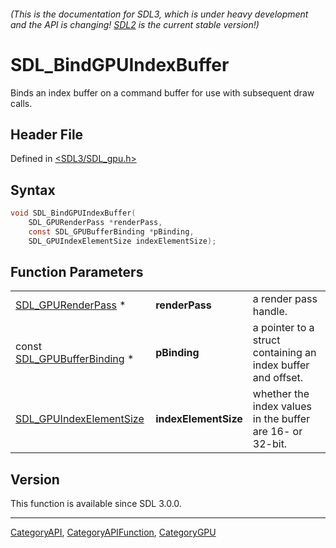 ###### (This is the documentation for SDL3, which is under heavy development and the API is changing! [SDL2](https://wiki.libsdl.org/SDL2/) is the current stable version!)
# SDL_BindGPUIndexBuffer

Binds an index buffer on a command buffer for use with subsequent draw calls.

## Header File

Defined in [<SDL3/SDL_gpu.h>](https://github.com/libsdl-org/SDL/blob/main/include/SDL3/SDL_gpu.h)

## Syntax

```c
void SDL_BindGPUIndexBuffer(
    SDL_GPURenderPass *renderPass,
    const SDL_GPUBufferBinding *pBinding,
    SDL_GPUIndexElementSize indexElementSize);
```

## Function Parameters

|                                                      |                      |                                                              |
| ---------------------------------------------------- | -------------------- | ------------------------------------------------------------ |
| [SDL_GPURenderPass](SDL_GPURenderPass) *             | **renderPass**       | a render pass handle.                                        |
| const [SDL_GPUBufferBinding](SDL_GPUBufferBinding) * | **pBinding**         | a pointer to a struct containing an index buffer and offset. |
| [SDL_GPUIndexElementSize](SDL_GPUIndexElementSize)   | **indexElementSize** | whether the index values in the buffer are 16- or 32-bit.    |

## Version

This function is available since SDL 3.0.0.

----
[CategoryAPI](CategoryAPI), [CategoryAPIFunction](CategoryAPIFunction), [CategoryGPU](CategoryGPU)


